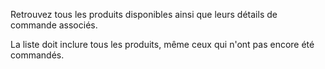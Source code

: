Retrouvez tous les produits disponibles ainsi que leurs détails de commande associés.

La liste doit inclure tous les produits, même ceux qui n'ont pas encore été commandés. 